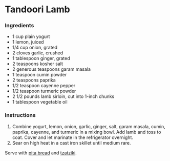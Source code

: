 # Tandoori Lamb

### Ingredients

- 1 cup plain yogurt
- 1 lemon, juiced
- 1/4 cup onion, grated
- 2 cloves garlic, crushed
- 1 tablespoon ginger, grated
- 2 teaspoons kosher salt
- 2 generous teaspoons garam masala
- 1 teaspoon cumin powder
- 2 teaspoons paprika
- 1/2 teaspoon cayenne pepper
- 1/2 teaspoon turmeric powder
- 2 1/2 pounds lamb sirloin, cut into 1-inch chunks
- 1 tablespoon vegetable oil

### Instructions

1. Combine yogurt, lemon, onion, garlic, ginger, salt, garam masala, cumin, paprika, cayenne, and turmeric in a mixing bowl. Add lamb and toss to coat. Cover and let marinate in the refrigerator overnight.
2. Sear on high heat in a cast iron skillet until medium rare.

Serve with [pita bread](pita-bread.md) and [tzatziki](tzatziki.md).
